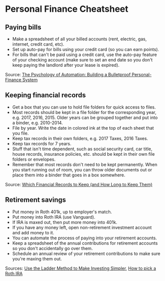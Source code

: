 # Personal Finance Cheatsheet

## Paying bills

- Make a spreadsheet of all your billed accounts (rent, electric, gas, internet, credit card, etc).
- Set up auto-pay for bills using your credit card (so you can earn points).
- For bills that can't be paid using a credit card, use the auto-pay feature of your checking account (make sure to set an end date so you don't keep paying the landlord after your lease is expired).

Source: [The Psychology of Automation: Building a Bulletproof Personal-Finance System](http://www.iwillteachyoutoberich.com/blog/the-psychology-of-automation-building-a-bulletproof-personal-finance-system/)

## Keeping financial records

- Get a box that you can use to hold file folders for quick access to files.
- Most records should be kept in a file folder for the corresponding year, e.g. 2017, 2016, 2015. Older years can be grouped together and put into a binder, e.g. 2010-2014.
- File by year. Write the date in colored ink at the top of each sheet that you file.
- Keep tax records in their own folders, e.g. 2017 Taxes, 2016 Taxes.
- Keep tax records for 7 years.
- Stuff that isn't time dependent, such as social security card, car title, house records, insurance policies, etc. should be kept in their own file folders or envelopes.
- Remember that most records don't need to be kept permanently. When you start running out of room, you can throw older documents out or place them into a binder that goes in a box somewhere.

Source: [Which Financial Records to Keep (and How Long to Keep Them)](http://www.getrichslowly.org/blog/2006/08/03/which-financial-records-to-keep-and-how-long-to-keep-them/)


## Retirement savings

- Put money in Roth 401k, up to employer's match.
- Put money into Roth IRA (use Vanguard).
- If IRA is maxed out, then put more money into 401k.
- If you have any money left, open non-retirement investment account and add money to it.
- You can automate the process of paying into your retirement accounts.
- Keep a spreadsheet of the annual contributions for retirement accounts so you don't accidentally go over them.
- Schedule an annual review of your retirement contributions to make sure you're maxing them out.

Sources: [Use the Ladder Method to Make Investing Simpler](http://twocents.lifehacker.com/use-the-ladder-method-to-make-investing-simpler-1625804066), [How to pick a Roth IRA](http://www.iwillteachyoutoberich.com/blog/how-to-pick-a-rothira/)
